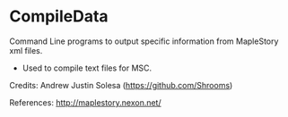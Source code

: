 CompileData
===========

Command Line programs to output specific information from MapleStory xml files.

- Used to compile text files for MSC.

Credits: Andrew Justin Solesa (https://github.com/Shrooms)

References: http://maplestory.nexon.net/
